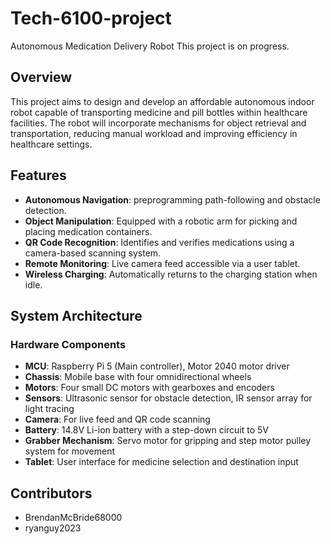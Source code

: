 # Tech-6100-project
Autonomous Medication Delivery Robot
This project is on progress.

## Overview
This project aims to design and develop an affordable autonomous indoor robot capable of transporting medicine and pill bottles within healthcare facilities. The robot will incorporate mechanisms for object retrieval and transportation, reducing manual workload and improving efficiency in healthcare settings.

## Features
- **Autonomous Navigation**: preprogramming path-following and obstacle detection.
- **Object Manipulation**: Equipped with a robotic arm for picking and placing medication containers.
- **QR Code Recognition**: Identifies and verifies medications using a camera-based scanning system.
- **Remote Monitoring**: Live camera feed accessible via a user tablet.
- **Wireless Charging**: Automatically returns to the charging station when idle.

## System Architecture
### Hardware Components
- **MCU**: Raspberry Pi 5 (Main controller), Motor 2040 motor driver
- **Chassis**: Mobile base with four omnidirectional wheels
- **Motors**: Four small DC motors with gearboxes and encoders
- **Sensors**: Ultrasonic sensor for obstacle detection, IR sensor array for light tracing
- **Camera**: For live feed and QR code scanning
- **Battery**: 14.8V Li-ion battery with a step-down circuit to 5V
- **Grabber Mechanism**: Servo motor for gripping and step motor pulley system for movement
- **Tablet**: User interface for medicine selection and destination input

## Contributors
- BrendanMcBride68000
- ryanguy2023
